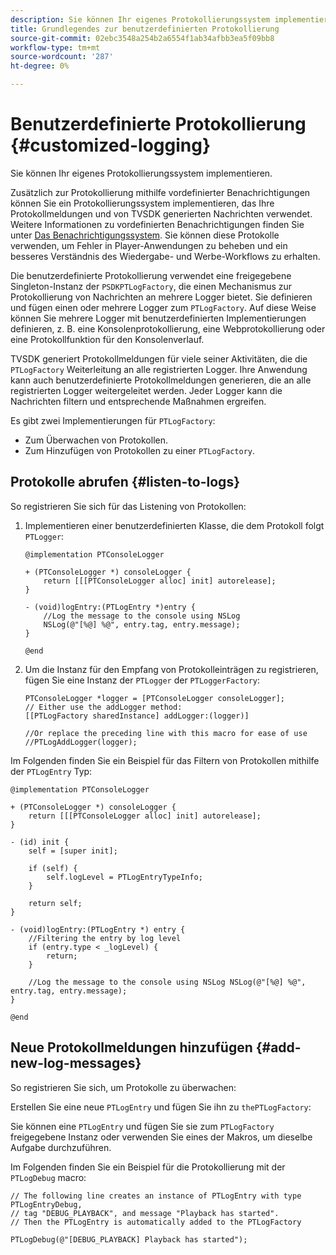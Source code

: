 ```yaml
---
description: Sie können Ihr eigenes Protokollierungssystem implementieren.
title: Grundlegendes zur benutzerdefinierten Protokollierung
source-git-commit: 02ebc3548a254b2a6554f1ab34afbb3ea5f09bb8
workflow-type: tm+mt
source-wordcount: '287'
ht-degree: 0%

---
```


# Benutzerdefinierte Protokollierung {#customized-logging}

Sie können Ihr eigenes Protokollierungssystem implementieren.

Zusätzlich zur Protokollierung mithilfe vordefinierter Benachrichtigungen können Sie ein Protokollierungssystem implementieren, das Ihre Protokollmeldungen und von TVSDK generierten Nachrichten verwendet. Weitere Informationen zu vordefinierten Benachrichtigungen finden Sie unter [Das Benachrichtigungssystem](https://help.adobe.com/en_US/primetime/psdk/ios/index.html#PSDKs-concept-The_Notification_System). Sie können diese Protokolle verwenden, um Fehler in Player-Anwendungen zu beheben und ein besseres Verständnis des Wiedergabe- und Werbe-Workflows zu erhalten.

Die benutzerdefinierte Protokollierung verwendet eine freigegebene Singleton-Instanz der `PSDKPTLogFactory`, die einen Mechanismus zur Protokollierung von Nachrichten an mehrere Logger bietet. Sie definieren und fügen einen oder mehrere Logger zum `PTLogFactory`. Auf diese Weise können Sie mehrere Logger mit benutzerdefinierten Implementierungen definieren, z. B. eine Konsolenprotokollierung, eine Webprotokollierung oder eine Protokollfunktion für den Konsolenverlauf.

TVSDK generiert Protokollmeldungen für viele seiner Aktivitäten, die die `PTLogFactory` Weiterleitung an alle registrierten Logger. Ihre Anwendung kann auch benutzerdefinierte Protokollmeldungen generieren, die an alle registrierten Logger weitergeleitet werden. Jeder Logger kann die Nachrichten filtern und entsprechende Maßnahmen ergreifen.

Es gibt zwei Implementierungen für `PTLogFactory`:

* Zum Überwachen von Protokollen.
* Zum Hinzufügen von Protokollen zu einer `PTLogFactory`.

## Protokolle abrufen {#listen-to-logs}

So registrieren Sie sich für das Listening von Protokollen:
1. Implementieren einer benutzerdefinierten Klasse, die dem Protokoll folgt `PTLogger`:

   ```
   @implementation PTConsoleLogger 
   
   + (PTConsoleLogger *) consoleLogger { 
       return [[[PTConsoleLogger alloc] init] autorelease]; 
   } 
   
   - (void)logEntry:(PTLogEntry *)entry { 
       //Log the message to the console using NSLog  
       NSLog(@"[%@] %@", entry.tag, entry.message); 
   } 
   
   @end
   ```

1. Um die Instanz für den Empfang von Protokolleinträgen zu registrieren, fügen Sie eine Instanz der `PTLogger` der `PTLoggerFactory`:

   ```
   PTConsoleLogger *logger = [PTConsoleLogger consoleLogger]; 
   // Either use the addLogger method: 
   [[PTLogFactory sharedInstance] addLogger:(logger)] 
   
   //Or replace the preceding line with this macro for ease of use 
   //PTLogAddLogger(logger); 
   ```

<!--<a id="example_3738B5A8B4C048D28695E62297CF39E3"></a>-->

Im Folgenden finden Sie ein Beispiel für das Filtern von Protokollen mithilfe der `PTLogEntry` Typ:

```
@implementation PTConsoleLogger 
 
+ (PTConsoleLogger *) consoleLogger { 
    return [[[PTConsoleLogger alloc] init] autorelease]; 
} 
 
- (id) init { 
    self = [super init]; 
 
    if (self) { 
        self.logLevel = PTLogEntryTypeInfo; 
    } 
 
    return self; 
} 
 
- (void)logEntry:(PTLogEntry *) entry { 
    //Filtering the entry by log level  
    if (entry.type < _logLevel) { 
        return; 
    } 
 
    //Log the message to the console using NSLog NSLog(@"[%@] %@", entry.tag, entry.message); 
} 
 
@end
```

## Neue Protokollmeldungen hinzufügen {#add-new-log-messages}

So registrieren Sie sich, um Protokolle zu überwachen:

Erstellen Sie eine neue `PTLogEntry` und fügen Sie ihn zu `thePTLogFactory`:

Sie können eine `PTLogEntry` und fügen Sie sie zum `PTLogFactory` freigegebene Instanz oder verwenden Sie eines der Makros, um dieselbe Aufgabe durchzuführen.

Im Folgenden finden Sie ein Beispiel für die Protokollierung mit der `PTLogDebug` macro:

<!--<a id="example_F014436E1686468F941F4EBD1A21B18E"></a>-->

```
// The following line creates an instance of PTLogEntry with type PTLogEntryDebug, 
// tag "DEBUG_PLAYBACK", and message "Playback has started". 
// Then the PTLogEntry is automatically added to the PTLogFactory  
 
PTLogDebug(@"[DEBUG_PLAYBACK] Playback has started");
```

